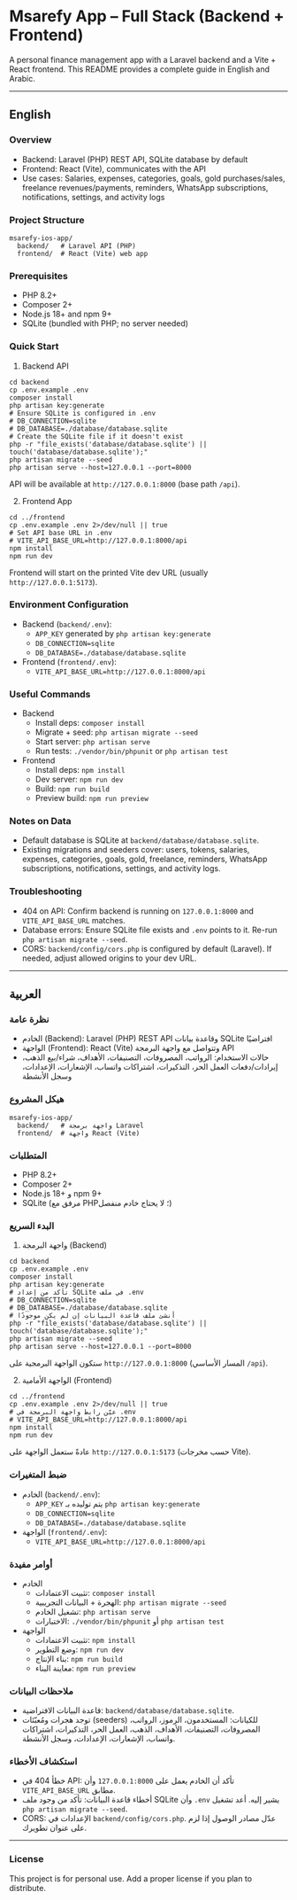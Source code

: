 # Msarefy App – Full Stack (Backend + Frontend)

A personal finance management app with a Laravel backend and a Vite + React frontend. This README provides a complete guide in English and Arabic.

---

## English

### Overview
- Backend: Laravel (PHP) REST API, SQLite database by default
- Frontend: React (Vite), communicates with the API
- Use cases: Salaries, expenses, categories, goals, gold purchases/sales, freelance revenues/payments, reminders, WhatsApp subscriptions, notifications, settings, and activity logs

### Project Structure
```
msarefy-ios-app/
  backend/   # Laravel API (PHP)
  frontend/  # React (Vite) web app
```

### Prerequisites
- PHP 8.2+
- Composer 2+
- Node.js 18+ and npm 9+
- SQLite (bundled with PHP; no server needed)

### Quick Start
1) Backend API
```
cd backend
cp .env.example .env
composer install
php artisan key:generate
# Ensure SQLite is configured in .env
# DB_CONNECTION=sqlite
# DB_DATABASE=./database/database.sqlite
# Create the SQLite file if it doesn't exist
php -r "file_exists('database/database.sqlite') || touch('database/database.sqlite');"
php artisan migrate --seed
php artisan serve --host=127.0.0.1 --port=8000
```
API will be available at `http://127.0.0.1:8000` (base path `/api`).

2) Frontend App
```
cd ../frontend
cp .env.example .env 2>/dev/null || true
# Set API base URL in .env
# VITE_API_BASE_URL=http://127.0.0.1:8000/api
npm install
npm run dev
```
Frontend will start on the printed Vite dev URL (usually `http://127.0.0.1:5173`).

### Environment Configuration
- Backend (`backend/.env`):
  - `APP_KEY` generated by `php artisan key:generate`
  - `DB_CONNECTION=sqlite`
  - `DB_DATABASE=./database/database.sqlite`
- Frontend (`frontend/.env`):
  - `VITE_API_BASE_URL=http://127.0.0.1:8000/api`

### Useful Commands
- Backend
  - Install deps: `composer install`
  - Migrate + seed: `php artisan migrate --seed`
  - Start server: `php artisan serve`
  - Run tests: `./vendor/bin/phpunit` or `php artisan test`
- Frontend
  - Install deps: `npm install`
  - Dev server: `npm run dev`
  - Build: `npm run build`
  - Preview build: `npm run preview`

### Notes on Data
- Default database is SQLite at `backend/database/database.sqlite`.
- Existing migrations and seeders cover: users, tokens, salaries, expenses, categories, goals, gold, freelance, reminders, WhatsApp subscriptions, notifications, settings, and activity logs.

### Troubleshooting
- 404 on API: Confirm backend is running on `127.0.0.1:8000` and `VITE_API_BASE_URL` matches.
- Database errors: Ensure SQLite file exists and `.env` points to it. Re-run `php artisan migrate --seed`.
- CORS: `backend/config/cors.php` is configured by default (Laravel). If needed, adjust allowed origins to your dev URL.

---

## العربية

### نظرة عامة
- الخادم (Backend): Laravel (PHP) REST API وقاعدة بيانات SQLite افتراضيًا
- الواجهة (Frontend): React (Vite) وتتواصل مع واجهة البرمجة API
- حالات الاستخدام: الرواتب، المصروفات، التصنيفات، الأهداف، شراء/بيع الذهب، إيرادات/دفعات العمل الحر، التذكيرات، اشتراكات واتساب، الإشعارات، الإعدادات، وسجل الأنشطة

### هيكل المشروع
```
msarefy-ios-app/
  backend/   # واجهة برمجة Laravel
  frontend/  # واجهة React (Vite)
```

### المتطلبات
- PHP 8.2+
- Composer 2+
- Node.js 18+ و npm 9+
- SQLite (مرفق مع PHP؛ لا يحتاج خادم منفصل)

### البدء السريع
1) واجهة البرمجة (Backend)
```
cd backend
cp .env.example .env
composer install
php artisan key:generate
# تأكد من إعداد SQLite في ملف .env
# DB_CONNECTION=sqlite
# DB_DATABASE=./database/database.sqlite
# أنشئ ملف قاعدة البيانات إن لم يكن موجودًا
php -r "file_exists('database/database.sqlite') || touch('database/database.sqlite');"
php artisan migrate --seed
php artisan serve --host=127.0.0.1 --port=8000
```
ستكون الواجهة البرمجية على `http://127.0.0.1:8000` (المسار الأساسي `/api`).

2) الواجهة الأمامية (Frontend)
```
cd ../frontend
cp .env.example .env 2>/dev/null || true
# عيّن رابط واجهة البرمجة في .env
# VITE_API_BASE_URL=http://127.0.0.1:8000/api
npm install
npm run dev
```
عادةً ستعمل الواجهة على `http://127.0.0.1:5173` (حسب مخرجات Vite).

### ضبط المتغيرات
- الخادم (`backend/.env`):
  - `APP_KEY` يتم توليده بـ `php artisan key:generate`
  - `DB_CONNECTION=sqlite`
  - `DB_DATABASE=./database/database.sqlite`
- الواجهة (`frontend/.env`):
  - `VITE_API_BASE_URL=http://127.0.0.1:8000/api`

### أوامر مفيدة
- الخادم
  - تثبيت الاعتمادات: `composer install`
  - الهجرة + البيانات التجريبية: `php artisan migrate --seed`
  - تشغيل الخادم: `php artisan serve`
  - الاختبارات: `./vendor/bin/phpunit` أو `php artisan test`
- الواجهة
  - تثبيت الاعتمادات: `npm install`
  - وضع التطوير: `npm run dev`
  - بناء الإنتاج: `npm run build`
  - معاينة البناء: `npm run preview`

### ملاحظات البيانات
- قاعدة البيانات الافتراضية: `backend/database/database.sqlite`.
- توجد هجرات ومُعبّئات (seeders) للكيانات: المستخدمون، الرموز، الرواتب، المصروفات، التصنيفات، الأهداف، الذهب، العمل الحر، التذكيرات، اشتراكات واتساب، الإشعارات، الإعدادات، وسجل الأنشطة.

### استكشاف الأخطاء
- خطأ 404 في API: تأكد أن الخادم يعمل على `127.0.0.1:8000` وأن `VITE_API_BASE_URL` مطابق.
- أخطاء قاعدة البيانات: تأكد من وجود ملف SQLite وأن `.env` يشير إليه. أعد تشغيل `php artisan migrate --seed`.
- CORS: الإعدادات في `backend/config/cors.php`. عدّل مصادر الوصول إذا لزم على عنوان تطويرك.

---

### License
This project is for personal use. Add a proper license if you plan to distribute.
